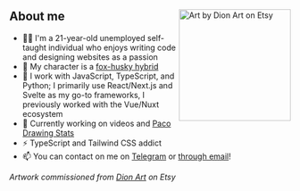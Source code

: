 <div>
  
<img align="right" alt="Art by Dion Art on Etsy" width="200" src="https://res.cloudinary.com/kuroji-fusky-s3/image/upload/fursonas/comms/dionart_fusky_062af1.png">

## About me

- 👨‍💻 I'm a 21-year-old unemployed self-taught individual who enjoys writing code and designing websites as a passion
- 🦊 My character is a [fox-husky hybrid](https://furry.engineer/@kurojifusky/110513620902455819)
- 🔧 I work with JavaScript, TypeScript, and Python; I primarily use React/Next.js and Svelte as my go-to frameworks, I previously worked with the Vue/Nuxt ecosystem
- 🔭 Currently working on videos and [Paco Drawing Stats][paco]
- ⚡ TypeScript and Tailwind CSS addict
- 📫 You can contact on me on [Telegram][tme] or [through email][kemail]!

*Artwork commissioned from [Dion Art](https://www.etsy.com/shop/DionDigitalArt) on Etsy*

</div>

[paco]: https://github.com/kuroji-fusky/pandapaco-drawing-stats
[mf]: https://github.com/MyFursona-Project/MyFursona
[betsy]: https://github.com/kuroji-fusky/betsy
[tme]: https://t.me/kurojifusky
[kemail]: mailto:hello@kurojifusky.com

